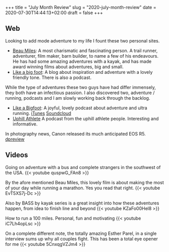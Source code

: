 +++
title = "July Month Review"
slug = "2020-july-month-review"
date = 2020-07-30T14:44:13+02:00
draft = false
+++
## Web
Looking to add mode adventure to my life I fount these two personal sites.
- [Beau Miles](https://beaumiles.com): A most charismatic and fascinating person. A trail runner, adventurer, film maker, barn builder, to name a few of his endeavours. He has had some amazing adventures with a kayak, and has made award winning films about adventures, big and small.
- [Like a big foot](http://likeabigfoot.com): A blog about inspiration and adventure with a lovely friendly tone. There is also a podcast.

While the type of adventures these two guys have had differ immensely, they both have an infectious passion. I also discovered two, adventure / running, podcasts and I am slowly working back through the backlog.

- [Like a Bigfoot](http://likeabigfoot.com): A joyful, lovely podcast about adventure and ultra running. [iTunes](https://itunes.apple.com/us/podcast/like-a-bigfoot/id1160773293?mt=2) [Soundcloud](https://soundcloud.com/chris-ward-126531464)
- [Uphill Athlete](https://www.uphillathlete.com/podcast/) A podcast from the uphill athlete people. Interesting and informative.


In photography news, Canon released its much anticipated EOS R5. [dpreview](https://www.dpreview.com/news/4816421953/canon-releases-eos-r5-with-45mp-sensor-8k-video-capture-and-next-gen-dual-pixel-af)

## Videos

Going on adventure with a bus and complete strangers in the southwest of the USA.
{{< youtube quspwG_FAn8 >}}

By the afore mentioned Beau Miles, this lovely film is about making the most of your day while running a marathon. Yes you read that right.
{{< youtube EvT5XS7j-Dc >}}

Also by BASS by kayak series is a great insight into how these adventures happen, from idea to finish line and beyond
{{< youtube KZaFo00Hel8 >}}

How to run a 100 miles. Personal, fun and motivating
{{< youtube iC7Lh4opLsc >}}

On a complete different note, the totally amazing Esther Parel, in a single interview sums up why all couples fight. This has been a total eye opener for me
{{< youtube 5CnxqgVZJm4 >}}

